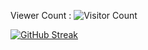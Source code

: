 Viewer Count :
 ![Visitor Count](https://profile-counter.glitch.me/{aya0221}/count.svg)

[![GitHub Streak](http://github-readme-streak-stats.herokuapp.com?user=aya0221&theme=github-light&date_format=M%20j%5B%2C%20Y%5D)](https://git.io/streak-stats)
